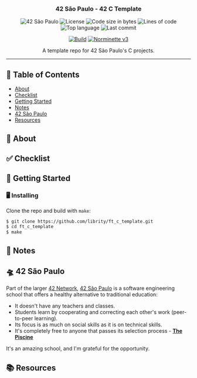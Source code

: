 <h3 align="center">42 São Paulo - 42 C Template</h3>

<div align="center">

![42 São Paulo](https://img.shields.io/badge/42-SP-1E2952)
![License](https://img.shields.io/github/license/librity/ft_c_template?color=yellow)
![Code size in bytes](https://img.shields.io/github/languages/code-size/librity/ft_c_template?color=blue)
![Lines of code](https://img.shields.io/tokei/lines/github/librity/ft_c_template?color=blueviolet)
![Top language](https://img.shields.io/github/languages/top/librity/ft_c_template?color=ff69b4)
![Last commit](https://img.shields.io/github/last-commit/librity/ft_c_template?color=orange)

</div>

<div align="center">

[![Build](https://github.com/librity/ft_c_template/actions/workflows/build.yml/badge.svg)](https://github.com/librity/ft_c_template/actions/workflows/build.yml)
[![Norminette v3](https://github.com/librity/ft_c_template/actions/workflows/norminette_v3.yml/badge.svg)](https://github.com/librity/ft_c_template/actions/workflows/norminette_v3.yml)

</div>

<p align="center">  A template repo for 42 São Paulo's C projects.
  <br>
</p>

---

## 📜 Table of Contents

- [About](#about)
- [Checklist](#checklist)
- [Getting Started](#getting_started)
- [Notes](#notes)
- [42 São Paulo](#ft_sp)
- [Resources](#resources)

## 🧐 About <a name = "about"></a>

## ✅ Checklist <a name = "checklist"></a>

## 🏁 Getting Started <a name = "getting_started"></a>

### 🖥️ Installing

Clone the repo and build with `make`:

```bash
$ git clone https://github.com/librity/ft_c_template.git
$ cd ft_c_template
$ make
```

## 📝 Notes <a name = "notes"></a>

## 🛸 42 São Paulo <a name = "ft_sp"></a>

Part of the larger [42 Network](https://www.42.fr/42-network/),
[42 São Paulo](https://www.42sp.org.br/) is a software engineering school
that offers a healthy alternative to traditional education:

- It doesn't have any teachers and classes.
- Students learn by cooperating
  and correcting each other's work (peer-to-peer learning).
- Its focus is as much on social skills as it is on technical skills.
- It's completely free to anyone that passes its selection process -
  [**The Piscine**](https://42.fr/en/admissions/42-piscine/)

It's an amazing school, and I'm grateful for the opportunity.

## 📚 Resources <a name = "resources"></a>
